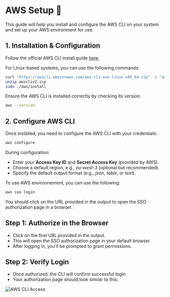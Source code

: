 # AWS Setup 🚀

This guide will help you install and configure the AWS CLI on your system and set up your AWS environment for use.

## 1. Installation & Configuration 

Follow the official AWS CLI install guide [here](https://docs.aws.amazon.com/cli/latest/userguide/getting-started-install.html).

For Linux-based systems, you can use the following commands:

```bash
curl "https://awscli.amazonaws.com/aws-cli-exe-linux-x86_64.zip" -o "awscliv2.zip"
unzip awscliv2.zip
sudo ./aws/install
```

Ensure the AWS CLI is installed correctly by checking its version:
```bash
aws --version
```

## 2. Configure AWS CLI

Once installed, you need to configure the AWS CLI with your credentials:

```bash
aws configure
```

During configuration:
- Enter your **Access Key ID** and **Secret Access Key** (provided by AWS).
- Choose a default region, e.g., *eu-west-3* (optional but recommended).
- Specify the default output format (e.g., *json*, *table*, or *text*).

To use AWS environnement, you can use the following:

```bash
aws sso login
```

You should click on the URL provided in the output to open the SSO authorization page in a browser.

## Step 1: Authorize in the Browser

- Click on the first URL provided in the output.
- This will open the SSO authorization page in your default browser.
- After logging in, you’ll be prompted to grant permissions.

## Step 2: Verify Login

- Once authorized, the CLI will confirm successful login.
- Your authorization page should look similar to this:

![AWS CLI Access](./aws-cli-access.png)